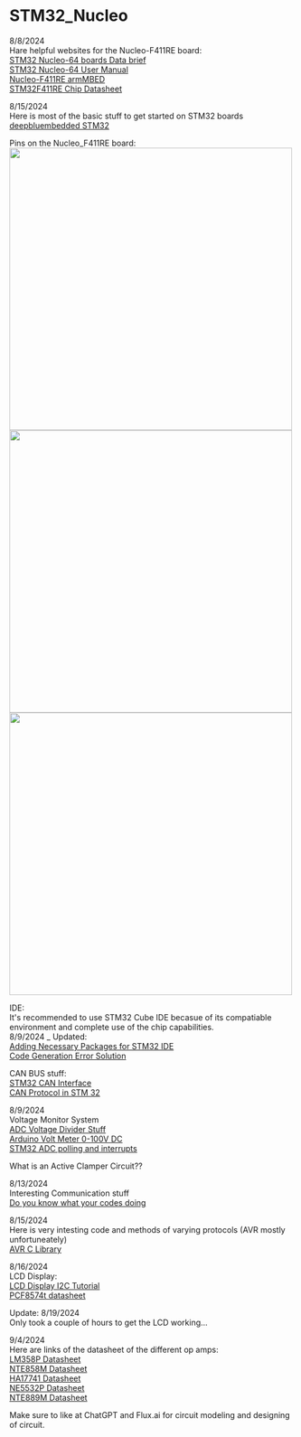 # STM32_Nucleo

8/8/2024 <br/>
Hare helpful websites for the Nucleo-F411RE board: <br/>
[STM32 Nucleo-64 boards Data brief](https://www.st.com/content/ccc/resource/technical/document/data_brief/c8/3c/30/f7/d6/08/4a/26/DM00105918.pdf/files/DM00105918.pdf/jcr:content/translations/en.DM00105918.pdf)<br/>
[STM32 Nucleo-64 User Manual](https://github.com/user-attachments/files/16553691/dm00105823-stm32-nucleo-64-boards-mb1136-stmicroelectronics.pdf) <br/>
[Nucleo-F411RE armMBED](https://os.mbed.com/platforms/ST-Nucleo-F411RE/) <br/>
[STM32F411RE Chip Datasheet](https://www.st.com/resource/en/datasheet/stm32f411re.pdf) <br/>

8/15/2024 <br/>
Here is most of the basic stuff to get started on STM32 boards <br/>
[deepbluembedded STM32](https://deepbluembedded.com/stm32-ecosystem-development-environment-setup/) <br/>

Pins on the Nucleo_F411RE board: <br/>
<img src = "https://github.com/user-attachments/assets/d5fc73be-4e2c-45d1-bbae-4f7fcf48eed7" width = "500"> <br/>
<img src = "https://github.com/user-attachments/assets/013dcc2b-3529-43aa-9514-e489ef920f90" width = "500"> <br/>
<img src = "https://github.com/user-attachments/assets/361c6bc9-bb26-4c9f-ab38-1c04c84cfe4f" width = "500"> <br/>

IDE: <br/>
It's recommended to use STM32 Cube IDE becasue of its compatiable environment and complete use of the chip capabilities. <br/>
8/9/2024 _ Updated: <br/>
[Adding Necessary Packages for STM32 IDE](https://stackoverflow.com/questions/65905606/stm32cubeide-reports-firmware-package-is-missing) <br/>
[Code Generation Error Solution](https://community.st.com/t5/stm32cubeide-mcus/code-generation-could-not-be-done-firmware-package-v1-24-1-can/m-p/253098) <br/>

CAN BUS stuff: <br/>
[STM32 CAN Interface](https://www.instructables.com/STM32-CAN-Interface/) <br/>
[CAN Protocol in STM 32](https://controllerstech.com/can-protocol-in-stm32/) <br/>

8/9/2024 <br/>
Voltage Monitor System <br/>
[ADC Voltage Divider Stuff](https://electronics.stackexchange.com/questions/42710/how-to-read-high-voltages-on-microcontroller) <br/>
[Arduino Volt Meter 0-100V DC](https://www.instructables.com/Arduino-Volt-Meter-0-100V-DC-Version-2-better/) <br/>
[STM32 ADC polling and interrupts](https://microcontrollerslab.com/stm32-nucleo-adc-polling-interrupt-dma-stm32cubeide/) <br/>

What is an Active Clamper Circuit?? <br/>

8/13/2024 <br/>
Interesting Communication stuff <br/>
[Do you know what your codes doing](https://mansfield-devine.com/speculatrix/2018/01/do-you-know-what-your-codes-doing/) <br/>

8/15/2024 <br/>
Here is very intesting code and methods of varying protocols (AVR mostly unfortuneately) <br/>
[AVR C Library](https://exploreembedded.com/wiki/AVR_C_Library) <br/>

8/16/2024 <br/>
LCD Display: <br>
[LCD Display I2C Tutorial](https://deepbluembedded.com/stm32-i2c-lcd-library-example-16x2-20x4-multiple-lcds/#stm32-i2c-lcd) <br/>
[PCF8574t datasheet](https://github.com/user-attachments/files/16663021/PCF8574.PDF) <br/>

Update: 8/19/2024 <br/>
Only took a couple of hours to get the LCD working...<br/>

9/4/2024 <br/>
Here are links of the datasheet of the different op amps: <br/>
[LM358P Datasheet](https://www.alldatasheet.com/html-pdf/158154/TI/LM358P/23/1/LM358P.html) <br/>
[NTE858M Datasheet](https://www.alldatasheet.com/html-pdf/10825/NTE/NTE858M/46/1/NTE858M.html) <br/>
[HA17741 Datasheet](https://www.alldatasheet.com/html-pdf/63504/HITACHI/HA17741/497/2/HA17741.html) <br/>
[NE5532P Datasheet](https://www.alldatasheet.com/html-pdf/27248/TI/NE5532P/73/3/NE5532P.html) <br/>
[NTE889M Datasheet](https://www.alldatasheet.com/html-pdf/10841/NTE/NTE889M/46/1/NTE889M.html) <br/>

Make sure to like at ChatGPT and Flux.ai for circuit modeling and designing of circuit. <br/>
